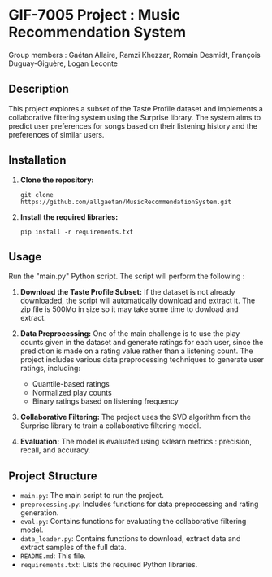 # GIF-7005 Project : Music Recommendation System

Group members : Gaétan Allaire, Ramzi Khezzar, Romain Desmidt, François Duguay-Giguère, Logan Leconte

## Description

This project explores a subset of the Taste Profile dataset and implements a collaborative filtering system using the Surprise library. The system aims to predict user preferences for songs based on their listening history and the preferences of similar users.

## Installation

1. **Clone the repository:**

    `git clone https://github.com/allgaetan/MusicRecommendationSystem.git`

2. **Install the required libraries:**

    `pip install -r requirements.txt`

## Usage

Run the "main.py" Python script. The script will perform the following :

1. **Download the Taste Profile Subset:**
If the dataset is not already downloaded, the script will automatically download and extract it. The zip file is 500Mo in size so it may take some time to dowload and extract.

2. **Data Preprocessing:**
One of the main challenge is to use the play counts given in the dataset and generate ratings for each user, since the prediction is made on a rating value rather than a listening count.
The project includes various data preprocessing techniques to generate user ratings, including:
    - Quantile-based ratings
    - Normalized play counts
    - Binary ratings based on listening frequency

3. **Collaborative Filtering:**
The project uses the SVD algorithm from the Surprise library to train a collaborative filtering model.

4. **Evaluation:**
The model is evaluated using sklearn metrics : precision, recall, and accuracy.

## Project Structure

- `main.py`: The main script to run the project.
- `preprocessing.py`: Includes functions for data preprocessing and rating generation.
- `eval.py`: Contains functions for evaluating the collaborative filtering model.
- `data_loader.py`: Contains functions to download, extract data and extract samples of the full data.
- `README.md`: This file.
- `requirements.txt`: Lists the required Python libraries.

